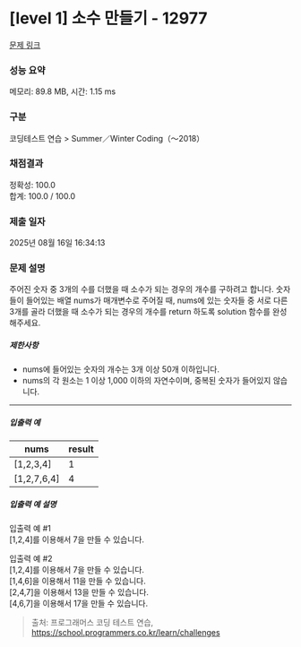 # [level 1] 소수 만들기 - 12977 

[문제 링크](https://school.programmers.co.kr/learn/courses/30/lessons/12977) 

### 성능 요약

메모리: 89.8 MB, 시간: 1.15 ms

### 구분

코딩테스트 연습 > Summer／Winter Coding（～2018）

### 채점결과

정확성: 100.0<br/>합계: 100.0 / 100.0

### 제출 일자

2025년 08월 16일 16:34:13

### 문제 설명

<p>주어진 숫자 중 3개의 수를 더했을 때 소수가 되는 경우의 개수를 구하려고 합니다. 숫자들이 들어있는 배열 nums가 매개변수로 주어질 때, nums에 있는 숫자들 중 서로 다른 3개를 골라 더했을 때 소수가 되는 경우의 개수를 return 하도록 solution 함수를 완성해주세요.</p>

<h5>제한사항</h5>

<ul>
<li>nums에 들어있는 숫자의 개수는 3개 이상 50개 이하입니다.</li>
<li>nums의 각 원소는 1 이상 1,000 이하의 자연수이며, 중복된 숫자가 들어있지 않습니다.</li>
</ul>

<hr>

<h5>입출력 예</h5>
<table class="table">
        <thead><tr>
<th>nums</th>
<th>result</th>
</tr>
</thead>
        <tbody><tr>
<td>[1,2,3,4]</td>
<td>1</td>
</tr>
<tr>
<td>[1,2,7,6,4]</td>
<td>4</td>
</tr>
</tbody>
      </table>
<h5>입출력 예 설명</h5>

<p>입출력 예 #1<br>
[1,2,4]를 이용해서 7을 만들 수 있습니다.</p>

<p>입출력 예 #2<br>
[1,2,4]를 이용해서 7을 만들 수 있습니다.<br>
[1,4,6]을 이용해서 11을 만들 수 있습니다.<br>
[2,4,7]을 이용해서 13을 만들 수 있습니다.<br>
[4,6,7]을 이용해서 17을 만들 수 있습니다.</p>


> 출처: 프로그래머스 코딩 테스트 연습, https://school.programmers.co.kr/learn/challenges